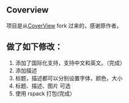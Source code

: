 ## Coverview

项目是从[CoverView](https://github.com/rutikwankhade/CoverView) fork 过来的，感谢原作者。

## 做了如下修改：

1. 添加了国际化支持，支持中文和英文。（完成）
2. 添加描述
3. 标题，描述都可以分别设置字体，颜色，大小
4. 标题、描述、图片 可选
5. 使用 rspack 打包(完成）
